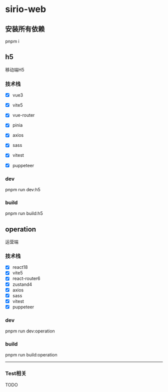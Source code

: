 # sirio-web

## 安装所有依赖
pnpm i

## h5
移动端H5

### 技术栈

- [x] vue3
- [x] vite5
- [x] vue-router
- [x] pinia
- [x] axios
- [x] sass
- [x] vitest
- [x] puppeteer


### dev
pnpm run dev:h5

### build
pnpm run build:h5


## operation
运营端

### 技术栈

- [x] react18
- [x] vite5
- [x] react-router6
- [x] zustand4
- [x] axios
- [x] sass
- [x] vitest
- [x] puppeteer

### dev
pnpm run dev:operation

### build
pnpm run build:operation

---

### Test相关
TODO
